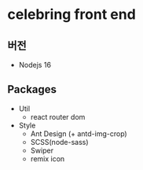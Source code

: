 # celebring front end

## 버전
* Nodejs 16

## Packages
* Util
  * react router dom
* Style
  * Ant Design (+ antd-img-crop)
  * SCSS(node-sass)
  * Swiper
  * remix icon